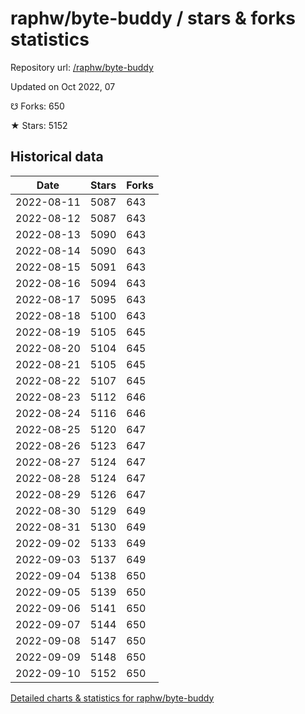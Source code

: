 # raphw/byte-buddy / stars & forks statistics

Repository url: [/raphw/byte-buddy](https://github.com/raphw/byte-buddy)

Updated on Oct 2022, 07

☋ Forks: 650

★ Stars: 5152

## Historical data
| Date | Stars | Forks |
|------|-------|-------|
| 2022-08-11 | 5087 | 643 | 
| 2022-08-12 | 5087 | 643 | 
| 2022-08-13 | 5090 | 643 | 
| 2022-08-14 | 5090 | 643 | 
| 2022-08-15 | 5091 | 643 | 
| 2022-08-16 | 5094 | 643 | 
| 2022-08-17 | 5095 | 643 | 
| 2022-08-18 | 5100 | 643 | 
| 2022-08-19 | 5105 | 645 | 
| 2022-08-20 | 5104 | 645 | 
| 2022-08-21 | 5105 | 645 | 
| 2022-08-22 | 5107 | 645 | 
| 2022-08-23 | 5112 | 646 | 
| 2022-08-24 | 5116 | 646 | 
| 2022-08-25 | 5120 | 647 | 
| 2022-08-26 | 5123 | 647 | 
| 2022-08-27 | 5124 | 647 | 
| 2022-08-28 | 5124 | 647 | 
| 2022-08-29 | 5126 | 647 | 
| 2022-08-30 | 5129 | 649 | 
| 2022-08-31 | 5130 | 649 | 
| 2022-09-02 | 5133 | 649 | 
| 2022-09-03 | 5137 | 649 | 
| 2022-09-04 | 5138 | 650 | 
| 2022-09-05 | 5139 | 650 | 
| 2022-09-06 | 5141 | 650 | 
| 2022-09-07 | 5144 | 650 | 
| 2022-09-08 | 5147 | 650 | 
| 2022-09-09 | 5148 | 650 | 
| 2022-09-10 | 5152 | 650 | 


[Detailed charts & statistics for raphw/byte-buddy](https://reviewgithub.com/rep/raphw/byte-buddy)
